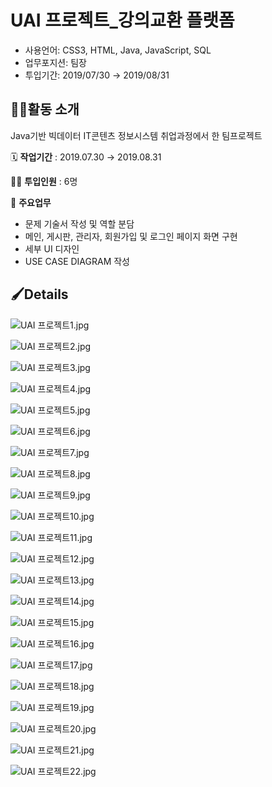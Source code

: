 # UAI 프로젝트_강의교환 플랫폼

- 사용언어: CSS3, HTML, Java, JavaScript, SQL
- 업무포지션: 팀장
- 투입기간: 2019/07/30 → 2019/08/31

## 👩‍🏫활동 소개

Java기반 빅데이터 IT콘텐츠 정보시스템 취업과정에서 한 팀프로젝트

🗓️ **작업기간** : 2019.07.30 → 2019.08.31

👨‍💻 **투입인원** : 6명

📒 **주요업무** 

- 문제 기술서 작성 및 역할 분담
- 메인, 게시판, 관리자, 회원가입 및 로그인 페이지 화면 구현
- 세부 UI 디자인
- USE CASE DIAGRAM 작성

## 🖌️Details

![UAI 프로젝트1.jpg](UAI%20%E1%84%91%E1%85%B3%E1%84%85%E1%85%A9%E1%84%8C%E1%85%A6%E1%86%A8%E1%84%90%E1%85%B3_%E1%84%80%E1%85%A1%E1%86%BC%E1%84%8B%E1%85%B4%E1%84%80%E1%85%AD%E1%84%92%E1%85%AA%E1%86%AB%20%E1%84%91%E1%85%B3%E1%86%AF%E1%84%85%E1%85%A2%E1%86%BA%E1%84%91%E1%85%A9%E1%86%B7%201691d2f8ed5b432fab66812b4fdf3530/UAI_%ED%94%84%EB%A1%9C%EC%A0%9D%ED%8A%B81.jpg)

![UAI 프로젝트2.jpg](UAI%20%E1%84%91%E1%85%B3%E1%84%85%E1%85%A9%E1%84%8C%E1%85%A6%E1%86%A8%E1%84%90%E1%85%B3_%E1%84%80%E1%85%A1%E1%86%BC%E1%84%8B%E1%85%B4%E1%84%80%E1%85%AD%E1%84%92%E1%85%AA%E1%86%AB%20%E1%84%91%E1%85%B3%E1%86%AF%E1%84%85%E1%85%A2%E1%86%BA%E1%84%91%E1%85%A9%E1%86%B7%201691d2f8ed5b432fab66812b4fdf3530/UAI_%ED%94%84%EB%A1%9C%EC%A0%9D%ED%8A%B82.jpg)

![UAI 프로젝트3.jpg](UAI%20%E1%84%91%E1%85%B3%E1%84%85%E1%85%A9%E1%84%8C%E1%85%A6%E1%86%A8%E1%84%90%E1%85%B3_%E1%84%80%E1%85%A1%E1%86%BC%E1%84%8B%E1%85%B4%E1%84%80%E1%85%AD%E1%84%92%E1%85%AA%E1%86%AB%20%E1%84%91%E1%85%B3%E1%86%AF%E1%84%85%E1%85%A2%E1%86%BA%E1%84%91%E1%85%A9%E1%86%B7%201691d2f8ed5b432fab66812b4fdf3530/UAI_%ED%94%84%EB%A1%9C%EC%A0%9D%ED%8A%B83.jpg)

![UAI 프로젝트4.jpg](UAI%20%E1%84%91%E1%85%B3%E1%84%85%E1%85%A9%E1%84%8C%E1%85%A6%E1%86%A8%E1%84%90%E1%85%B3_%E1%84%80%E1%85%A1%E1%86%BC%E1%84%8B%E1%85%B4%E1%84%80%E1%85%AD%E1%84%92%E1%85%AA%E1%86%AB%20%E1%84%91%E1%85%B3%E1%86%AF%E1%84%85%E1%85%A2%E1%86%BA%E1%84%91%E1%85%A9%E1%86%B7%201691d2f8ed5b432fab66812b4fdf3530/UAI_%ED%94%84%EB%A1%9C%EC%A0%9D%ED%8A%B84.jpg)

![UAI 프로젝트5.jpg](UAI%20%E1%84%91%E1%85%B3%E1%84%85%E1%85%A9%E1%84%8C%E1%85%A6%E1%86%A8%E1%84%90%E1%85%B3_%E1%84%80%E1%85%A1%E1%86%BC%E1%84%8B%E1%85%B4%E1%84%80%E1%85%AD%E1%84%92%E1%85%AA%E1%86%AB%20%E1%84%91%E1%85%B3%E1%86%AF%E1%84%85%E1%85%A2%E1%86%BA%E1%84%91%E1%85%A9%E1%86%B7%201691d2f8ed5b432fab66812b4fdf3530/UAI_%ED%94%84%EB%A1%9C%EC%A0%9D%ED%8A%B85.jpg)

![UAI 프로젝트6.jpg](UAI%20%E1%84%91%E1%85%B3%E1%84%85%E1%85%A9%E1%84%8C%E1%85%A6%E1%86%A8%E1%84%90%E1%85%B3_%E1%84%80%E1%85%A1%E1%86%BC%E1%84%8B%E1%85%B4%E1%84%80%E1%85%AD%E1%84%92%E1%85%AA%E1%86%AB%20%E1%84%91%E1%85%B3%E1%86%AF%E1%84%85%E1%85%A2%E1%86%BA%E1%84%91%E1%85%A9%E1%86%B7%201691d2f8ed5b432fab66812b4fdf3530/UAI_%ED%94%84%EB%A1%9C%EC%A0%9D%ED%8A%B86.jpg)

![UAI 프로젝트7.jpg](UAI%20%E1%84%91%E1%85%B3%E1%84%85%E1%85%A9%E1%84%8C%E1%85%A6%E1%86%A8%E1%84%90%E1%85%B3_%E1%84%80%E1%85%A1%E1%86%BC%E1%84%8B%E1%85%B4%E1%84%80%E1%85%AD%E1%84%92%E1%85%AA%E1%86%AB%20%E1%84%91%E1%85%B3%E1%86%AF%E1%84%85%E1%85%A2%E1%86%BA%E1%84%91%E1%85%A9%E1%86%B7%201691d2f8ed5b432fab66812b4fdf3530/UAI_%ED%94%84%EB%A1%9C%EC%A0%9D%ED%8A%B87.jpg)

![UAI 프로젝트8.jpg](UAI%20%E1%84%91%E1%85%B3%E1%84%85%E1%85%A9%E1%84%8C%E1%85%A6%E1%86%A8%E1%84%90%E1%85%B3_%E1%84%80%E1%85%A1%E1%86%BC%E1%84%8B%E1%85%B4%E1%84%80%E1%85%AD%E1%84%92%E1%85%AA%E1%86%AB%20%E1%84%91%E1%85%B3%E1%86%AF%E1%84%85%E1%85%A2%E1%86%BA%E1%84%91%E1%85%A9%E1%86%B7%201691d2f8ed5b432fab66812b4fdf3530/UAI_%ED%94%84%EB%A1%9C%EC%A0%9D%ED%8A%B88.jpg)

![UAI 프로젝트9.jpg](UAI%20%E1%84%91%E1%85%B3%E1%84%85%E1%85%A9%E1%84%8C%E1%85%A6%E1%86%A8%E1%84%90%E1%85%B3_%E1%84%80%E1%85%A1%E1%86%BC%E1%84%8B%E1%85%B4%E1%84%80%E1%85%AD%E1%84%92%E1%85%AA%E1%86%AB%20%E1%84%91%E1%85%B3%E1%86%AF%E1%84%85%E1%85%A2%E1%86%BA%E1%84%91%E1%85%A9%E1%86%B7%201691d2f8ed5b432fab66812b4fdf3530/UAI_%ED%94%84%EB%A1%9C%EC%A0%9D%ED%8A%B89.jpg)

![UAI 프로젝트10.jpg](UAI%20%E1%84%91%E1%85%B3%E1%84%85%E1%85%A9%E1%84%8C%E1%85%A6%E1%86%A8%E1%84%90%E1%85%B3_%E1%84%80%E1%85%A1%E1%86%BC%E1%84%8B%E1%85%B4%E1%84%80%E1%85%AD%E1%84%92%E1%85%AA%E1%86%AB%20%E1%84%91%E1%85%B3%E1%86%AF%E1%84%85%E1%85%A2%E1%86%BA%E1%84%91%E1%85%A9%E1%86%B7%201691d2f8ed5b432fab66812b4fdf3530/UAI_%ED%94%84%EB%A1%9C%EC%A0%9D%ED%8A%B810.jpg)

![UAI 프로젝트11.jpg](UAI%20%E1%84%91%E1%85%B3%E1%84%85%E1%85%A9%E1%84%8C%E1%85%A6%E1%86%A8%E1%84%90%E1%85%B3_%E1%84%80%E1%85%A1%E1%86%BC%E1%84%8B%E1%85%B4%E1%84%80%E1%85%AD%E1%84%92%E1%85%AA%E1%86%AB%20%E1%84%91%E1%85%B3%E1%86%AF%E1%84%85%E1%85%A2%E1%86%BA%E1%84%91%E1%85%A9%E1%86%B7%201691d2f8ed5b432fab66812b4fdf3530/UAI_%ED%94%84%EB%A1%9C%EC%A0%9D%ED%8A%B811.jpg)

![UAI 프로젝트12.jpg](UAI%20%E1%84%91%E1%85%B3%E1%84%85%E1%85%A9%E1%84%8C%E1%85%A6%E1%86%A8%E1%84%90%E1%85%B3_%E1%84%80%E1%85%A1%E1%86%BC%E1%84%8B%E1%85%B4%E1%84%80%E1%85%AD%E1%84%92%E1%85%AA%E1%86%AB%20%E1%84%91%E1%85%B3%E1%86%AF%E1%84%85%E1%85%A2%E1%86%BA%E1%84%91%E1%85%A9%E1%86%B7%201691d2f8ed5b432fab66812b4fdf3530/UAI_%ED%94%84%EB%A1%9C%EC%A0%9D%ED%8A%B812.jpg)

![UAI 프로젝트13.jpg](UAI%20%E1%84%91%E1%85%B3%E1%84%85%E1%85%A9%E1%84%8C%E1%85%A6%E1%86%A8%E1%84%90%E1%85%B3_%E1%84%80%E1%85%A1%E1%86%BC%E1%84%8B%E1%85%B4%E1%84%80%E1%85%AD%E1%84%92%E1%85%AA%E1%86%AB%20%E1%84%91%E1%85%B3%E1%86%AF%E1%84%85%E1%85%A2%E1%86%BA%E1%84%91%E1%85%A9%E1%86%B7%201691d2f8ed5b432fab66812b4fdf3530/UAI_%ED%94%84%EB%A1%9C%EC%A0%9D%ED%8A%B813.jpg)

![UAI 프로젝트14.jpg](UAI%20%E1%84%91%E1%85%B3%E1%84%85%E1%85%A9%E1%84%8C%E1%85%A6%E1%86%A8%E1%84%90%E1%85%B3_%E1%84%80%E1%85%A1%E1%86%BC%E1%84%8B%E1%85%B4%E1%84%80%E1%85%AD%E1%84%92%E1%85%AA%E1%86%AB%20%E1%84%91%E1%85%B3%E1%86%AF%E1%84%85%E1%85%A2%E1%86%BA%E1%84%91%E1%85%A9%E1%86%B7%201691d2f8ed5b432fab66812b4fdf3530/UAI_%ED%94%84%EB%A1%9C%EC%A0%9D%ED%8A%B814.jpg)

![UAI 프로젝트15.jpg](UAI%20%E1%84%91%E1%85%B3%E1%84%85%E1%85%A9%E1%84%8C%E1%85%A6%E1%86%A8%E1%84%90%E1%85%B3_%E1%84%80%E1%85%A1%E1%86%BC%E1%84%8B%E1%85%B4%E1%84%80%E1%85%AD%E1%84%92%E1%85%AA%E1%86%AB%20%E1%84%91%E1%85%B3%E1%86%AF%E1%84%85%E1%85%A2%E1%86%BA%E1%84%91%E1%85%A9%E1%86%B7%201691d2f8ed5b432fab66812b4fdf3530/UAI_%ED%94%84%EB%A1%9C%EC%A0%9D%ED%8A%B815.jpg)

![UAI 프로젝트16.jpg](UAI%20%E1%84%91%E1%85%B3%E1%84%85%E1%85%A9%E1%84%8C%E1%85%A6%E1%86%A8%E1%84%90%E1%85%B3_%E1%84%80%E1%85%A1%E1%86%BC%E1%84%8B%E1%85%B4%E1%84%80%E1%85%AD%E1%84%92%E1%85%AA%E1%86%AB%20%E1%84%91%E1%85%B3%E1%86%AF%E1%84%85%E1%85%A2%E1%86%BA%E1%84%91%E1%85%A9%E1%86%B7%201691d2f8ed5b432fab66812b4fdf3530/UAI_%ED%94%84%EB%A1%9C%EC%A0%9D%ED%8A%B816.jpg)

![UAI 프로젝트17.jpg](UAI%20%E1%84%91%E1%85%B3%E1%84%85%E1%85%A9%E1%84%8C%E1%85%A6%E1%86%A8%E1%84%90%E1%85%B3_%E1%84%80%E1%85%A1%E1%86%BC%E1%84%8B%E1%85%B4%E1%84%80%E1%85%AD%E1%84%92%E1%85%AA%E1%86%AB%20%E1%84%91%E1%85%B3%E1%86%AF%E1%84%85%E1%85%A2%E1%86%BA%E1%84%91%E1%85%A9%E1%86%B7%201691d2f8ed5b432fab66812b4fdf3530/UAI_%ED%94%84%EB%A1%9C%EC%A0%9D%ED%8A%B817.jpg)

![UAI 프로젝트18.jpg](UAI%20%E1%84%91%E1%85%B3%E1%84%85%E1%85%A9%E1%84%8C%E1%85%A6%E1%86%A8%E1%84%90%E1%85%B3_%E1%84%80%E1%85%A1%E1%86%BC%E1%84%8B%E1%85%B4%E1%84%80%E1%85%AD%E1%84%92%E1%85%AA%E1%86%AB%20%E1%84%91%E1%85%B3%E1%86%AF%E1%84%85%E1%85%A2%E1%86%BA%E1%84%91%E1%85%A9%E1%86%B7%201691d2f8ed5b432fab66812b4fdf3530/UAI_%ED%94%84%EB%A1%9C%EC%A0%9D%ED%8A%B818.jpg)

![UAI 프로젝트19.jpg](UAI%20%E1%84%91%E1%85%B3%E1%84%85%E1%85%A9%E1%84%8C%E1%85%A6%E1%86%A8%E1%84%90%E1%85%B3_%E1%84%80%E1%85%A1%E1%86%BC%E1%84%8B%E1%85%B4%E1%84%80%E1%85%AD%E1%84%92%E1%85%AA%E1%86%AB%20%E1%84%91%E1%85%B3%E1%86%AF%E1%84%85%E1%85%A2%E1%86%BA%E1%84%91%E1%85%A9%E1%86%B7%201691d2f8ed5b432fab66812b4fdf3530/UAI_%ED%94%84%EB%A1%9C%EC%A0%9D%ED%8A%B819.jpg)

![UAI 프로젝트20.jpg](UAI%20%E1%84%91%E1%85%B3%E1%84%85%E1%85%A9%E1%84%8C%E1%85%A6%E1%86%A8%E1%84%90%E1%85%B3_%E1%84%80%E1%85%A1%E1%86%BC%E1%84%8B%E1%85%B4%E1%84%80%E1%85%AD%E1%84%92%E1%85%AA%E1%86%AB%20%E1%84%91%E1%85%B3%E1%86%AF%E1%84%85%E1%85%A2%E1%86%BA%E1%84%91%E1%85%A9%E1%86%B7%201691d2f8ed5b432fab66812b4fdf3530/UAI_%ED%94%84%EB%A1%9C%EC%A0%9D%ED%8A%B820.jpg)

![UAI 프로젝트21.jpg](UAI%20%E1%84%91%E1%85%B3%E1%84%85%E1%85%A9%E1%84%8C%E1%85%A6%E1%86%A8%E1%84%90%E1%85%B3_%E1%84%80%E1%85%A1%E1%86%BC%E1%84%8B%E1%85%B4%E1%84%80%E1%85%AD%E1%84%92%E1%85%AA%E1%86%AB%20%E1%84%91%E1%85%B3%E1%86%AF%E1%84%85%E1%85%A2%E1%86%BA%E1%84%91%E1%85%A9%E1%86%B7%201691d2f8ed5b432fab66812b4fdf3530/UAI_%ED%94%84%EB%A1%9C%EC%A0%9D%ED%8A%B821.jpg)

![UAI 프로젝트22.jpg](UAI%20%E1%84%91%E1%85%B3%E1%84%85%E1%85%A9%E1%84%8C%E1%85%A6%E1%86%A8%E1%84%90%E1%85%B3_%E1%84%80%E1%85%A1%E1%86%BC%E1%84%8B%E1%85%B4%E1%84%80%E1%85%AD%E1%84%92%E1%85%AA%E1%86%AB%20%E1%84%91%E1%85%B3%E1%86%AF%E1%84%85%E1%85%A2%E1%86%BA%E1%84%91%E1%85%A9%E1%86%B7%201691d2f8ed5b432fab66812b4fdf3530/UAI_%ED%94%84%EB%A1%9C%EC%A0%9D%ED%8A%B822.jpg)

